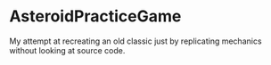 # AsteroidPracticeGame
My attempt at recreating an old classic just by replicating mechanics without looking at source code.

